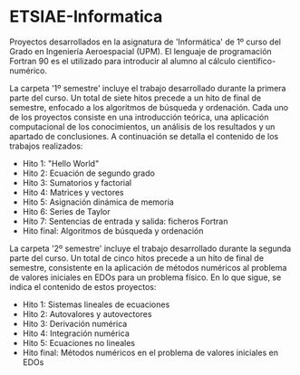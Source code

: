 # ETSIAE-Informatica
Proyectos desarrollados en la asignatura de 'Informática' de 1º curso del Grado en Ingeniería Aeroespacial (UPM). El lenguaje de programación Fortran 90 es el utilizado para introducir al alumno al cálculo científico-numérico.

La carpeta '1º semestre' incluye el trabajo desarrollado durante la primera parte del curso. Un total de siete hitos precede a un hito de final de semestre, enfocado a los algoritmos de búsqueda y ordenación. Cada uno de los proyectos consiste en una introducción teórica, una aplicación computacional de los conocimientos, un análisis de los resultados y un apartado de conclusiones. A continuación se detalla el contenido de los trabajos realizados:

- Hito 1: "Hello World"
- Hito 2: Ecuación de segundo grado
- Hito 3: Sumatorios y factorial
- Hito 4: Matrices y vectores
- Hito 5: Asignación dinámica de memoria
- Hito 6: Series de Taylor
- Hito 7: Sentencias de entrada y salida: ficheros Fortran
- Hito final: Algoritmos de búsqueda y ordenación


La carpeta '2º semestre' incluye el trabajo desarrollado durante la segunda parte del curso. Un total de cinco hitos precede a un hito de final de semestre, consistente en la aplicación de métodos numéricos al problema de valores iniciales en EDOs para un problema físico. En lo que sigue, se indica el contenido de estos proyectos:

- Hito 1: Sistemas lineales de ecuaciones
- Hito 2: Autovalores y autovectores
- Hito 3: Derivación numérica
- Hito 4: Integración numérica
- Hito 5: Ecuaciones no lineales
- Hito final: Métodos numéricos en el problema de valores iniciales en EDOs
